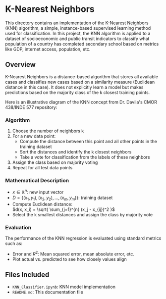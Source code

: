 # K-Nearest Neighbors

This directory contains an implementation of the K-Nearest Neighbors (KNN) algorithm, a simple, instance-based supervised learning method used for classification. In this project, the KNN algorithm is applied to a dataset of socioeconomic and public transit indicators to classify what population of a country has completed secondary school based on metrics like GDP, internet access, population, etc.

## Overview

K-Nearest Neighbors is a distance-based algorithm that stores all available cases and classifies new cases based on a similarity measure (Euclidean distance in this case). It does not explicitly learn a model but makes predictions based on the majority class of the k closest training points.

Here is an illustrative diagram of the KNN concept from Dr. Davila's CMOR 438/INDE 577 repository:


### Algorithm

1. Choose the number of neighbors k
2. For a new data point:
   - Compute the distance between this point and all other points in the training dataset
   - Sort the distances and identify the k closest neighbors
   - Take a vote for classification from the labels of these neighbors
3. Assign the class based on majority voting
4. Repeat for all test data points

### Mathematical Description

- $x \in \mathbb{R}^n$: new input vector  
- $D = \{(x_1, y_1), (x_2, y_2), ..., (x_m, y_m)\}$: training dataset  
- Compute Euclidean distance:  
  $d(x, x_i) = \sqrt{ \sum_{j=1}^{n} (x_j - x_{ij})^2 }$
- Select the k smallest distances and assign the class by majority vote

### Evaluation

The performance of the KNN regression is evaluated using standard metrics such as:
- Error and ${R}^{2}$: Mean squared error, mean absolute error, etc.
- Plot actual vs. predicted to see how closely values align

## Files Included

- `KNN_Classifier.ipynb`: KNN model implementation
- `README.md`: This documentation file



